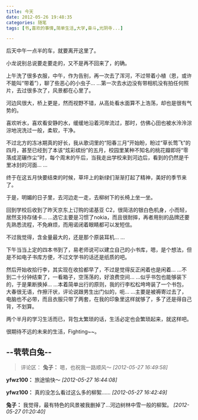 ```yaml
---
title: 今天
date: 2012-05-26 19:48:35
categories: 随笔
tags: [书,喜欢的事情,简单生活,大学,奋斗,光阴寺...]

---
```

后天中午一点半的车，就要离开这里了。

小龙说别总说要走要走的，又不是再不回来了，的确。

上午洗了很多衣服，中午，作为告别，再一次去了浑河，不过带着小植（恩，或许不能叫“带着”），聊了些恶心的小虫子… …第一次去水边没有带相机没有拍任何照片，去过很多次了，风景都在心里了。

河边风很大，桥上更是，然而视野不错，从高处看水面算不上浩荡，却也是很有气势的。

喜欢听水，喜欢看安静的水，缓缓地沿着河岸流过，那时，仿佛心田也被水泠泠淙淙地浣洗过一般，柔软，干净。

不过北方的冻冰期真的好长，我从歌词里的“阳春三月”开始盼，盼过“草长莺飞”的四月，甚至已经到了本该“炫彩缤纷”的五月，校园里某种不知名的桃花瓣即将“零落成泥碾作尘”时，每个周末的午后，当我走出学校来到河边后，看到的仍然是千里冰封的河面... ...

终于在这五月快要结束的时候，草坪上的新绿们渐渐打起了精神，美好的季节来了。

于是，明媚的日子里，去河边走一走，去柳树下的长椅上坐一坐。

回到学校后收到了昨天京东上订购的诺基亚 C2，很简洁的银白色机身，小而轻，居然支持存储卡… …选它主要是习惯了nokia，而且很耐摔，再者用别的品牌还要先熟悉流程，不免麻烦，而用诺闭着眼睛都可以发短信。

不过我觉得，含金量最大的，还是那个原装耳机… …

下午当当上定的四本书到了，易老师说可以建立自己的小书库，嗯，是个想法，但是不如电子书库方便，不过文学书的话还是纸质的吧。

然后开始收拾行李，其实现在收拾都早了，不过是觉得反正闲着也是闲着… …不到二十分钟结束了，一看箱子，空荡荡的，好浪费空间… …似乎书包也能够装下的，于是果断换掉… …本着简单出行的原则，我的行李松松垮垮装了一个书包，大春很无语，作擦汗状，评论说跟男生出门似的，呃… …主要是被褥寄过去了，电脑也不必带，而且衣服只带了两套，在我的印象里这样就够了，多了还是得自己背，不划算。

两个半月的学习生活而已，背包太繁琐的话，生活必定也会繁琐起来，就这样吧。

很期待不远的未来的生活，Fighting~~。

--茕茕白兔--
---
>评论区：
>**兔子：** 嗯，也祝我一路顺风～  *[2012-05-27 16:49:58]*
>
**yfwz100：** 旅途愉快～  *[2012-05-27 16:44:08]*
>
**yfwz100：** 真的没怎么看过这么多的柳絮……  *[2012-05-27 16:42:49]*
>
**兔子：** 我觉得，最有特色的风景被我删掉了…河边树林中雪一般的柳絮。  *[2012-05-27 01:20:40]*
>
